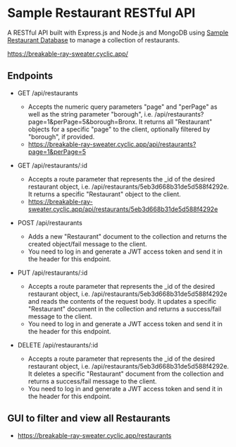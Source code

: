 # Sample Restaurant RESTful API
A RESTful API built with Express.js and Node.js and MongoDB using <a href="https://www.mongodb.com/docs/atlas/sample-data/sample-restaurants/" target="_blank">Sample Restaurant Database</a> to manage a collection of restaurants.

<a href="https://breakable-ray-sweater.cyclic.app/" target="_blank">https://breakable-ray-sweater.cyclic.app/</a>

## Endpoints

- GET /api/restaurants
  - Accepts the numeric query parameters "page" and "perPage" as well as the string parameter "borough", i.e. /api/restaurants?page=1&perPage=5&borough=Bronx. It returns all "Restaurant" objects for a specific "page" to the client, optionally filtered by "borough", if provided.
  - <a href="https://breakable-ray-sweater.cyclic.app/api/restaurants?page=1&perPage=5" target="_blank">https://breakable-ray-sweater.cyclic.app/api/restaurants?page=1&perPage=5</a>


- GET /api/restaurants/:id
  - Accepts a route parameter that represents the _id of the desired restaurant object, i.e. /api/restaurants/5eb3d668b31de5d588f4292e. It returns a specific "Restaurant" object to the client.
  - <a href="https://breakable-ray-sweater.cyclic.app/api/restaurants/5eb3d668b31de5d588f4292e" target="_blank">https://breakable-ray-sweater.cyclic.app/api/restaurants/5eb3d668b31de5d588f4292e</a>

- POST /api/restaurants
  - Adds a new "Restaurant" document to the collection and returns the created object/fail message to the client.
  - You need to log in and generate a JWT access token and send it in the header for this endpoint.


- PUT /api/restaurants/:id
  - Accepts a route parameter that represents the _id of the desired restaurant object, i.e. /api/restaurants/5eb3d668b31de5d588f4292e and reads the contents of the request body. It updates a specific "Restaurant" document in the collection and returns a success/fail message to the client.
  - You need to log in and generate a JWT access token and send it in the header for this endpoint.


- DELETE /api/restaurants/:id
  - Accepts a route parameter that represents the _id of the desired restaurant object, i.e. /api/restaurants/5eb3d668b31de5d588f4292e. It deletes a specific "Restaurant" document from the collection and returns a success/fail message to the client.
  - You need to log in and generate a JWT access token and send it in the header for this endpoint.
  

## GUI to filter and view all Restaurants 
- <a href="https://breakable-ray-sweater.cyclic.app/restaurants" target="_blank">https://breakable-ray-sweater.cyclic.app/restaurants</a>
